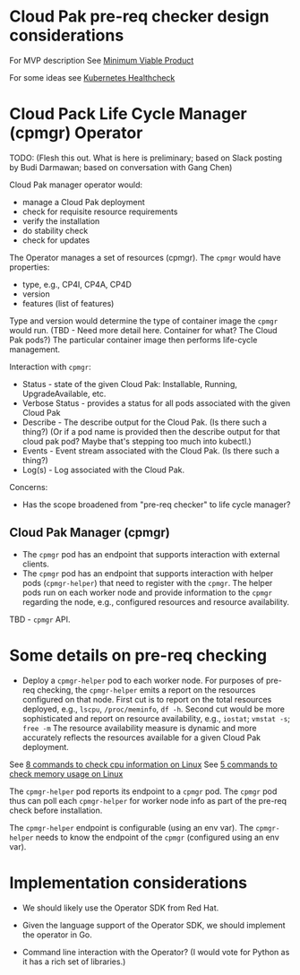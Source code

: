 # Cloud Pak pre-req checker design considerations

For MVP description See [Minimum Viable Product](mvp01.md)

For some ideas see [Kubernetes Healthcheck](https://github.com/emrekenci/k8s-healthcheck)


# Cloud Pack Life Cycle Manager (cpmgr) Operator

TODO: (Flesh this out.  What is here is preliminary; based on Slack posting by Budi Darmawan; based on conversation with Gang Chen)

Cloud Pak manager operator would:
- manage a Cloud Pak deployment
- check for requisite resource requirements
- verify the installation
- do stability check
- check for updates

The Operator manages a set of resources (cpmgr).  The `cpmgr` would have properties:
- type, e.g., CP4I, CP4A, CP4D
- version
- features (list of features)

Type and version would determine the type of container image the `cpmgr` would run.  (TBD - Need more detail here. Container for what?  The Cloud Pak pods?) The particular container image then performs life-cycle management.

Interaction with `cpmgr`:
- Status - state of the given Cloud Pak: Installable, Running, UpgradeAvailable, etc.
- Verbose Status - provides a status for all pods associated with the given Cloud Pak
- Describe - The describe output for the Cloud Pak.  (Is there such a thing?) (Or if a pod name is provided then the describe output for that cloud pak pod?  Maybe that's stepping too much into kubectl.)
- Events - Event stream associated with the Cloud Pak. (Is there such a thing?)
- Log(s) - Log associated with the Cloud Pak.

Concerns:
- Has the scope broadened from "pre-req checker" to life cycle manager?

## Cloud Pak Manager (cpmgr)

- The `cpmgr` pod has an endpoint that supports interaction with external clients.
- The `cpmgr` pod has an endpoint that supports interaction with helper pods (`cpmgr-helper`) that need to register with the `cpmgr`.  The helper pods run on each worker node and provide information to the `cpmgr` regarding the node, e.g., configured resources and resource availability.

TBD - `cpmgr` API.

# Some details on pre-req checking

- Deploy a `cpmgr-helper` pod to each worker node.  For purposes of pre-req checking, the `cpmgr-helper` emits a report on the resources configured on that node. First cut is to report on the total resources deployed, e.g., `lscpu`, `/proc/meminfo`, `df -h`. Second cut would be more sophisticated and report on resource availability, e.g., `iostat`; `vmstat -s`; `free -m`  The resource availability measure is dynamic and more accurately reflects the resources available for a given Cloud Pak deployment.

See [8 commands to check cpu information on Linux](https://www.binarytides.com/linux-cpu-information/)
See [5 commands to check memory usage on Linux](https://www.binarytides.com/linux-command-check-memory-usage/)

The `cpmgr-helper` pod reports its endpoint to a `cpmgr` pod.  The `cpmgr` pod thus can poll each `cpmgr-helper` for worker node info as part of the pre-req check before installation.

The `cpmgr-helper` endpoint is configurable (using an env var).
The `cpmgr-helper` needs to know the endpoint of the `cpmgr` (configured using an env var).

# Implementation considerations

- We should likely use the Operator SDK from Red Hat.
- Given the language support of the Operator SDK, we should implement the operator in Go.

- Command line interaction with the Operator?  (I would vote for Python as it has a rich set of libraries.)
